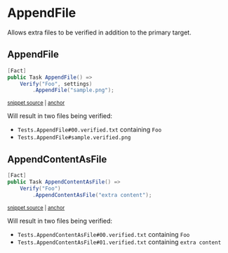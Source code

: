 <!--
GENERATED FILE - DO NOT EDIT
This file was generated by [MarkdownSnippets](https://github.com/SimonCropp/MarkdownSnippets).
Source File: /docs/mdsource/append-file.source.md
To change this file edit the source file and then run MarkdownSnippets.
-->

# AppendFile

Allows extra files to be verified in addition to the primary target.


## AppendFile

<!-- snippet: AppendFile -->
<a id='snippet-appendfile'></a>
```cs
[Fact]
public Task AppendFile() =>
    Verify("Foo", settings)
        .AppendFile("sample.png");
```
<sup><a href='/src/Verify.Tests/Converters/InstanceFileAppenderTests.cs#L21-L28' title='Snippet source file'>snippet source</a> | <a href='#snippet-appendfile' title='Start of snippet'>anchor</a></sup>
<!-- endSnippet -->

Will result in two files being verified:

 * `Tests.AppendFile#00.verified.txt` containing `Foo`
 * `Tests.AppendFile#sample.verified.png`


## AppendContentAsFile

<!-- snippet: AppendContentAsFile -->
<a id='snippet-appendcontentasfile'></a>
```cs
[Fact]
public Task AppendContentAsFile() =>
    Verify("Foo")
        .AppendContentAsFile("extra content");
```
<sup><a href='/src/Verify.Tests/Converters/InstanceFileAppenderTests.cs#L30-L37' title='Snippet source file'>snippet source</a> | <a href='#snippet-appendcontentasfile' title='Start of snippet'>anchor</a></sup>
<!-- endSnippet -->

Will result in two files being verified:

 * `Tests.AppendContentAsFile#00.verified.txt` containing `Foo`
 * `Tests.AppendContentAsFile#01.verified.txt` containing `extra content`
